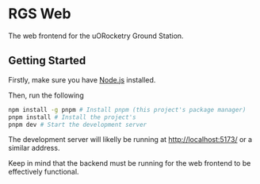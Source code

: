 # RGS Web

The web frontend for the uORocketry Ground Station.

## Getting Started

Firstly, make sure you have [Node.js](https://nodejs.org/en/) installed.

Then, run the following

```bash
npm install -g pnpm # Install pnpm (this project's package manager)
pnpm install # Install the project's
pnpm dev # Start the development server
```

The development server will likelly be running at [http://localhost:5173/](http://localhost:5173/) or a similar address.

Keep in mind that the backend must be running for the web frontend to be effectively functional.
